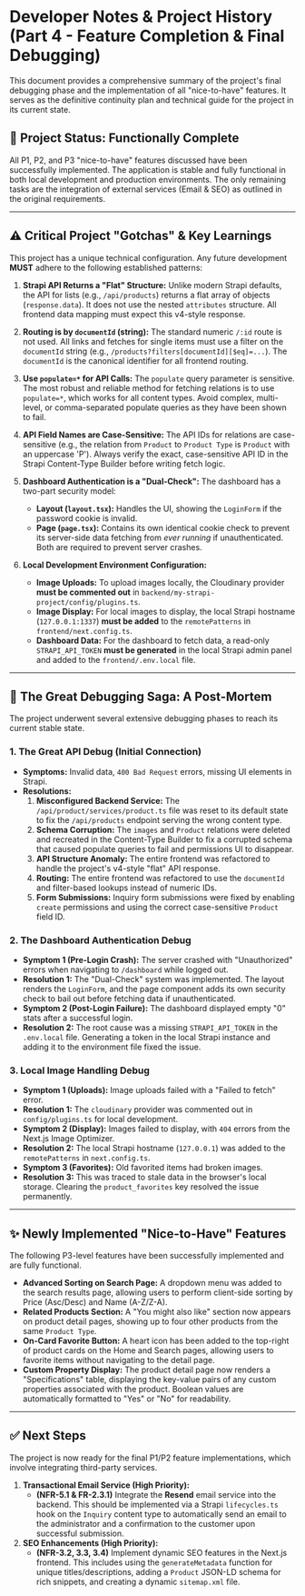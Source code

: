 # Developer Notes & Project History (Part 4 - Feature Completion & Final Debugging)

This document provides a comprehensive summary of the project's final debugging phase and the implementation of all "nice-to-have" features. It serves as the definitive continuity plan and technical guide for the project in its current state.

## 🚀 Project Status: Functionally Complete

All P1, P2, and P3 "nice-to-have" features discussed have been successfully implemented. The application is stable and fully functional in both local development and production environments. The only remaining tasks are the integration of external services (Email & SEO) as outlined in the original requirements.

---

## ⚠️ Critical Project "Gotchas" & Key Learnings

This project has a unique technical configuration. Any future development **MUST** adhere to the following established patterns:

1.  **Strapi API Returns a "Flat" Structure:** Unlike modern Strapi defaults, the API for lists (e.g., `/api/products`) returns a flat array of objects (`response.data`). It does not use the nested `attributes` structure. All frontend data mapping must expect this v4-style response.

2.  **Routing is by `documentId` (string):** The standard numeric `/:id` route is not used. All links and fetches for single items must use a filter on the `documentId` string (e.g., `/products?filters[documentId][$eq]=...`). The `documentId` is the canonical identifier for all frontend routing.

3.  **Use `populate=*` for API Calls:** The `populate` query parameter is sensitive. The most robust and reliable method for fetching relations is to use `populate=*`, which works for all content types. Avoid complex, multi-level, or comma-separated populate queries as they have been shown to fail.

4.  **API Field Names are Case-Sensitive:** The API IDs for relations are case-sensitive (e.g., the relation from `Product` to `Product Type` is `Product` with an uppercase 'P'). Always verify the exact, case-sensitive API ID in the Strapi Content-Type Builder before writing fetch logic.

5.  **Dashboard Authentication is a "Dual-Check":** The dashboard has a two-part security model:

    - **Layout (`layout.tsx`):** Handles the UI, showing the `LoginForm` if the password cookie is invalid.
    - **Page (`page.tsx`):** Contains its own identical cookie check to prevent its server-side data fetching from _ever running_ if unauthenticated. Both are required to prevent server crashes.

6.  **Local Development Environment Configuration:**
    - **Image Uploads:** To upload images locally, the Cloudinary provider **must be commented out** in `backend/my-strapi-project/config/plugins.ts`.
    - **Image Display:** For local images to display, the local Strapi hostname (`127.0.0.1:1337`) **must be added** to the `remotePatterns` in `frontend/next.config.ts`.
    - **Dashboard Data:** For the dashboard to fetch data, a read-only `STRAPI_API_TOKEN` **must be generated** in the local Strapi admin panel and added to the `frontend/.env.local` file.

---

## 🐞 The Great Debugging Saga: A Post-Mortem

The project underwent several extensive debugging phases to reach its current stable state.

### 1. The Great API Debug (Initial Connection)

- **Symptoms:** Invalid data, `400 Bad Request` errors, missing UI elements in Strapi.
- **Resolutions:**
  1.  **Misconfigured Backend Service:** The `/api/product/services/product.ts` file was reset to its default state to fix the `/api/products` endpoint serving the wrong content type.
  2.  **Schema Corruption:** The `images` and `Product` relations were deleted and recreated in the Content-Type Builder to fix a corrupted schema that caused populate queries to fail and permissions UI to disappear.
  3.  **API Structure Anomaly:** The entire frontend was refactored to handle the project's v4-style "flat" API response.
  4.  **Routing:** The entire frontend was refactored to use the `documentId` and filter-based lookups instead of numeric IDs.
  5.  **Form Submissions:** Inquiry form submissions were fixed by enabling `create` permissions and using the correct case-sensitive `Product` field ID.

### 2. The Dashboard Authentication Debug

- **Symptom 1 (Pre-Login Crash):** The server crashed with "Unauthorized" errors when navigating to `/dashboard` while logged out.
- **Resolution 1:** The "Dual-Check" system was implemented. The layout renders the `LoginForm`, and the page component adds its own security check to bail out before fetching data if unauthenticated.
- **Symptom 2 (Post-Login Failure):** The dashboard displayed empty "0" stats after a successful login.
- **Resolution 2:** The root cause was a missing `STRAPI_API_TOKEN` in the `.env.local` file. Generating a token in the local Strapi instance and adding it to the environment file fixed the issue.

### 3. Local Image Handling Debug

- **Symptom 1 (Uploads):** Image uploads failed with a "Failed to fetch" error.
- **Resolution 1:** The `cloudinary` provider was commented out in `config/plugins.ts` for local development.
- **Symptom 2 (Display):** Images failed to display, with `404` errors from the Next.js Image Optimizer.
- **Resolution 2:** The local Strapi hostname (`127.0.0.1`) was added to the `remotePatterns` in `next.config.ts`.
- **Symptom 3 (Favorites):** Old favorited items had broken images.
- **Resolution 3:** This was traced to stale data in the browser's local storage. Clearing the `product_favorites` key resolved the issue permanently.

---

## ✨ Newly Implemented "Nice-to-Have" Features

The following P3-level features have been successfully implemented and are fully functional.

- **Advanced Sorting on Search Page:** A dropdown menu was added to the search results page, allowing users to perform client-side sorting by Price (Asc/Desc) and Name (A-Z/Z-A).
- **Related Products Section:** A "You might also like" section now appears on product detail pages, showing up to four other products from the same `Product Type`.
- **On-Card Favorite Button:** A heart icon has been added to the top-right of product cards on the Home and Search pages, allowing users to favorite items without navigating to the detail page.
- **Custom Property Display:** The product detail page now renders a "Specifications" table, displaying the key-value pairs of any custom properties associated with the product. Boolean values are automatically formatted to "Yes" or "No" for readability.

---

## ✅ Next Steps

The project is now ready for the final P1/P2 feature implementations, which involve integrating third-party services.

1.  **Transactional Email Service (High Priority):**
    - **(NFR-5.1 & FR-2.3.1)** Integrate the **Resend** email service into the backend. This should be implemented via a Strapi `lifecycles.ts` hook on the `Inquiry` content type to automatically send an email to the administrator and a confirmation to the customer upon successful submission.
2.  **SEO Enhancements (High Priority):**
    - **(NFR-3.2, 3.3, 3.4)** Implement dynamic SEO features in the Next.js frontend. This includes using the `generateMetadata` function for unique titles/descriptions, adding a `Product` JSON-LD schema for rich snippets, and creating a dynamic `sitemap.xml` file.
